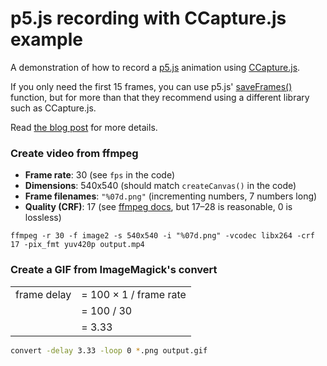 # p5.js recording with CCapture.js example

A demonstration of how to record a [p5.js](https://p5js.org/) animation using [CCapture.js](https://github.com/spite/ccapture.js).

If you only need the first 15 frames, you can use p5.js' [saveFrames()](https://p5js.org/reference/#/p5/saveFrames) function, but for more than that they recommend using a different library such as CCapture.js.

Read [the blog post](https://peterbeshai.com/p5js-ccapture.html) for more details.


### Create video from ffmpeg

- **Frame rate**: 30 (see `fps` in the code)
- **Dimensions**: 540x540 (should match `createCanvas()` in the code)
- **Frame filenames**: `"%07d.png"` (incrementing numbers, 7 numbers long)
- **Quality (CRF)**: 17 (see [ffmpeg docs](https://trac.ffmpeg.org/wiki/Encode/H.264), but 17–28 is reasonable, 0 is lossless)

```
ffmpeg -r 30 -f image2 -s 540x540 -i "%07d.png" -vcodec libx264 -crf 17 -pix_fmt yuv420p output.mp4
```


### Create a GIF from ImageMagick's convert

|   |   |
| ---- | ----- |
| frame delay | = 100 &times; 1 / frame rate |
|  | = 100 / 30 |
|  | = 3.33 |

```bash
convert -delay 3.33 -loop 0 *.png output.gif
```
